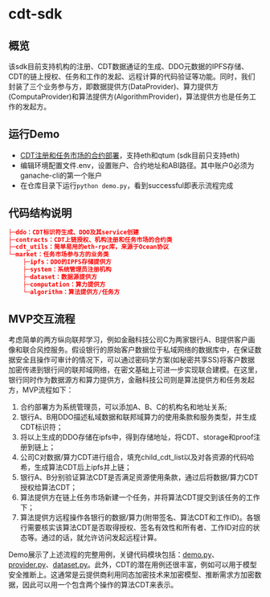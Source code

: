 # cdt-sdk

## 概览

该sdk目前支持机构的注册、CDT数据通证的生成、DDO元数据的IPFS存储、CDT的链上授权、任务和工作的发起、远程计算的代码验证等功能。同时，我们封装了三个业务参与方，即数据提供方(DataProvider)、算力提供方(ComputaProvider)和算法提供方(AlgorithmProvider)，算法提供方也是任务工作的发起方。

## 运行Demo

- [CDT注册和任务市场的合约部署](https://github.com/ownership-labs/cdt-contracts)，支持eth和qtum (sdk目前只支持eth)
- 编辑环境配置文件.env，设置账户、合约地址和ABI路径。其中账户0必须为ganache-cli的第一个账户
- 在仓库目录下运行```python demo.py```，看到successful即表示流程完成

## 代码结构说明

```json
├─ddo：CDT标识符生成、DDO及其service创建
├─contracts：CDT上链授权、机构注册和任务市场的合约类
├─cdt_utils：简单易用的eth-rpc库，来源于Ocean协议
└─market：任务市场参与方的业务类
    ├─ipfs：DDO的IPFS存储提供方
    ├─system：系统管理员注册机构
    ├─dataset：数据源提供方
    ├─computation：算力提供方
    └─algorithm：算法提供方/任务方
```

## MVP交互流程
考虑简单的两方纵向联邦学习，例如金融科技公司C为两家银行A、B提供客户画像和联合风控服务。假设银行的原始客户数据位于私域网络的数据库中，在保证数据安全且操作可审计的情况下，可以通过密码学方案(如秘密共享SS)将客户数据加密传递到银行间的联邦域网络，在密文基础上可进一步实现联合建模。在这里，银行同时作为数据源方和算力提供方，金融科技公司则是算法提供方和任务发起方，MVP流程如下：
1. 合约部署方为系统管理员，可以添加A、B、C的机构名和地址关系;
2. 银行A、B用DDO描述私域数据和联邦域算力的使用条款和服务类型，并生成CDT标识符；
3. 将以上生成的DDO存储在ipfs中，得到存储地址，将CDT、storage和proof注册到链上；
4. 公司C对数据/算力CDT进行组合，填充child_cdt_list以及对各资源的代码哈希，生成算法CDT后上ipfs并上链；
5. 银行A、B分别验证算法CDT是否满足资源使用条款，通过后将数据/算力CDT授权给算法CDT；
6. 算法提供方在链上任务市场新建一个任务，并将算法CDT提交到该任务的工作下；
7. 算法提供方远程操作各银行的数据/算力(附带签名、算法CDT和工作ID)。各银行需要核实该算法CDT是否取得授权、签名有效性和所有者、工作ID对应的状态等。通过的话，就允许访问发起远程计算。

Demo展示了上述流程的完整用例，关键代码模块包括：[demo.py](https://github.com/ownership-labs/cdt-sdk/blob/main/demo.py)、[provider.py](https://github.com/ownership-labs/cdt-sdk/blob/main/market/provider.py)、[dataset.py](https://github.com/ownership-labs/cdt-sdk/blob/main/market/dataset.py)。此外，CDT的潜在用例还很丰富，例如可以用于模型安全推断上。这通常是云提供商利用同态加密技术来加密模型、推断需求方加密数据，因此可以用一个包含两个操作的算法CDT来表示。

